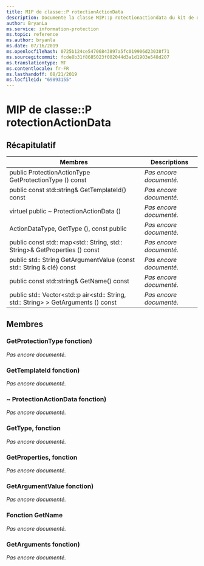 ```yaml
---
title: MIP de classe::P rotectionActionData
description: Documente la classe MIP::p rotectionactiondata du kit de développement logiciel (SDK) Microsoft Information Protection (MIP).
author: BryanLa
ms.service: information-protection
ms.topic: reference
ms.author: bryanla
ms.date: 07/16/2019
ms.openlocfilehash: 0725b124ce54706843897a5fc019906d23038f71
ms.sourcegitcommit: fcde8b31f8685023f002044d3a1d1903e548d207
ms.translationtype: MT
ms.contentlocale: fr-FR
ms.lasthandoff: 08/21/2019
ms.locfileid: "69893155"
---
```

# <a name="class-mipprotectionactiondata"></a>MIP de classe::P rotectionActionData 
  
## <a name="summary"></a>Récapitulatif
 Membres                        | Descriptions                                
--------------------------------|---------------------------------------------
public ProtectionActionType GetProtectionType () const  | _Pas encore documenté._
public const std::string& GetTemplateId() const  | _Pas encore documenté._
virtuel public ~ ProtectionActionData ()  | _Pas encore documenté._
ActionDataType, GetType (), const public  | _Pas encore documenté._
public const std:: map\<std:: String, std:: String\>& GetProperties () const  | _Pas encore documenté._
public std:: String GetArgumentValue (const std:: String & clé) const  | _Pas encore documenté._
public const std::string& GetName() const  | _Pas encore documenté._
public std:: Vector\<std::p air\<std:: String, std:: String\> \> GetArguments () const  | _Pas encore documenté._
  
## <a name="members"></a>Membres
  
### <a name="getprotectiontype-function"></a>GetProtectionType fonction)
_Pas encore documenté._

  
### <a name="gettemplateid-function"></a>GetTemplateId fonction)
_Pas encore documenté._

  
### <a name="protectionactiondata-function"></a>~ ProtectionActionData fonction)
_Pas encore documenté._

  
### <a name="gettype-function"></a>GetType, fonction
_Pas encore documenté._

  
### <a name="getproperties-function"></a>GetProperties, fonction
_Pas encore documenté._

  
### <a name="getargumentvalue-function"></a>GetArgumentValue fonction)
_Pas encore documenté._

  
### <a name="getname-function"></a>Fonction GetName
_Pas encore documenté._

  
### <a name="getarguments-function"></a>GetArguments fonction)
_Pas encore documenté._
